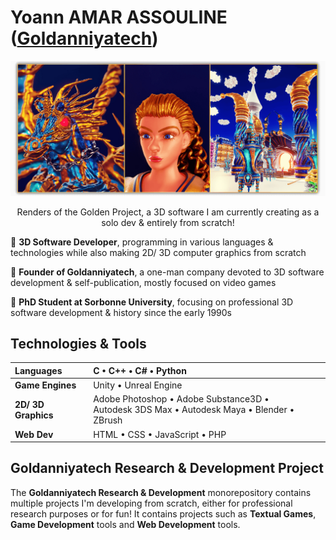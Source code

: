 <!--  URL: https://github.com/Goldanniyatech/Goldanniyatech -->

# Yoann AMAR ASSOULINE ([Goldanniyatech](https://www.goldanniyatech.com/)) 

[![Banner](Data/Goldanniyatech-Banner.png?raw=true "Goldanniyatech Banner")](https://www.goldanniyatech.com/)
<p align="center"> Renders of the Golden Project, a 3D software I am currently creating as a solo dev & entirely from scratch! </p>

💎 **3D Software Developer**, programming in various languages & technologies while also making 2D/ 3D computer graphics from scratch

💎 **Founder of Goldanniyatech**, a one-man company devoted to 3D software development & self-publication, mostly focused on video games

💎 **PhD Student at Sorbonne University**, focusing on professional 3D software development & history since the early 1990s

## Technologies & Tools

| **Languages**             | C • C++ • C# • Python                           |
| :------------------------ | :---------------------------------------------- |
| **Game Engines**          | Unity • Unreal Engine                           | 
| **2D/ 3D Graphics**       | Adobe Photoshop • Adobe Substance3D • <br/> Autodesk 3DS Max • Autodesk Maya • Blender • ZBrush |
| **Web Dev**               | HTML • CSS • JavaScript • PHP                   |

## Goldanniyatech Research & Development Project

The **Goldanniyatech Research & Development** monorepository contains multiple projects I'm developing from scratch, either for professional research purposes or for fun! It contains projects such as **Textual Games**, **Game Development** tools and **Web Development** tools. 

